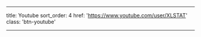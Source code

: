 ---

title: Youtube
sort_order: 4
href: 'https://www.youtube.com/user/XLSTAT'
class: 'btn-youtube'

----